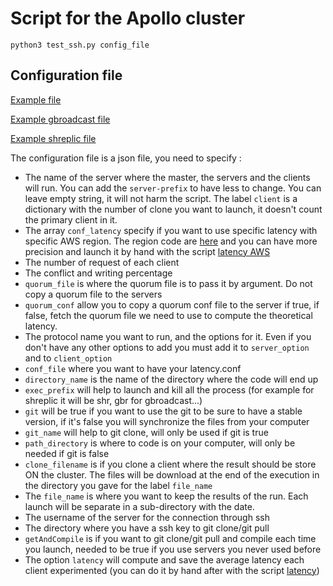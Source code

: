 # Script for the Apollo cluster

    python3 test_ssh.py config_file

## Configuration file
[Example file](config_template.json)

[Example gbroadcast file](example/gbroadcast.json)

[Example shreplic file](example/shreplic.json)

The configuration file is a json file, you need to specify :
- The name of the server where the master, the servers and the clients will run. You can add the `server-prefix` to have less to change. You can leave empty string, it will not harm the script. The label `client` is a dictionary with the number of clone you want to launch, it doesn't count the primary client in it.
- The array `conf_latency` specify if you want to use specific latency with specific AWS region. The region code are [here](https://www.cloudping.co/grid/p_90/timeframe/1Y) and you can have more precision and launch it by hand with the script [latency AWS](latencyAWS.py)
- The number of request of each client
- The conflict and writing percentage
- `quorum_file` is where the quorum file is to pass it by argument. Do not copy a quorum file to the servers
- `quorum_conf` allow you to copy a quorum conf file to the server if true, if false, fetch the quorum file we need to use to compute the theoretical latency.
- The protocol name you want to run, and the options for it. Even if you don't have any other options to add you must add it to `server_option` and to `client_option`
- `conf_file` where you want to have your latency.conf
- `directory_name` is the name of the directory where the code will end up
- `exec_prefix` will help to launch and kill all the process (for example for shreplic it will be shr, gbr for gbroadcast...)
- `git` will be true if you want to use the git to be sure to have a stable version, if it's false you will synchronize the files from your computer
- `git_name` will help to git clone, will only be used if git is true
- `path_directory` is where to code is on your computer, will only be needed if git is false
- `clone_filename` is if you clone a client where the result should be store ON the cluster. The files will be download at the end of the execution in the directory you gave for the label `file_name`
- The `file_name` is where you want to keep the results of the run. Each launch will be separate in a sub-directory with the date.
- The username of the server for the connection through ssh
- The directory where you have a ssh key to git clone/git pull
- `getAndCompile` is if you want to git clone/git pull and compile each time you launch, needed to be true if you use servers you never used before
- The option `latency` will compute and save the average latency each client experimented (you can do it by hand after with the script [latency](latency.py))

